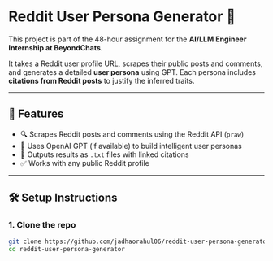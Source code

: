 # Reddit User Persona Generator 🧠

This project is part of the 48-hour assignment for the **AI/LLM Engineer Internship at BeyondChats**.

It takes a Reddit user profile URL, scrapes their public posts and comments, and generates a detailed **user persona** using GPT. Each persona includes **citations from Reddit posts** to justify the inferred traits.

---

## 📌 Features

- 🔍 Scrapes Reddit posts and comments using the Reddit API (`praw`)
- 🧠 Uses OpenAI GPT (if available) to build intelligent user personas
- 📄 Outputs results as `.txt` files with linked citations
- ✅ Works with any public Reddit profile

---

## 🛠️ Setup Instructions

### 1. Clone the repo
```bash
git clone https://github.com/jadhaorahul06/reddit-user-persona-generator.git
cd reddit-user-persona-generator
